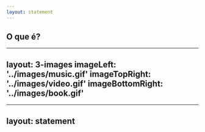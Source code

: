 ```yaml
---
layout: statement
---
```


## O que é?

<Cadeia v-click cadeia="a aranha arranha a rainha" />

<div v-click class="flex flex-row justify-center w-full gap-2 pt-4">
  <Cadeia cadeia="01100001" :start='0' />
  <Cadeia cadeia="00100000" :start='8' />
  <Cadeia cadeia="01100001" :start="16" />
</div>

---
layout: 3-images
imageLeft: '../images/music.gif'
imageTopRight: '../images/video.gif'
imageBottomRight: '../images/book.gif'
---

---
layout: statement
---

<StringProcessingExamples />